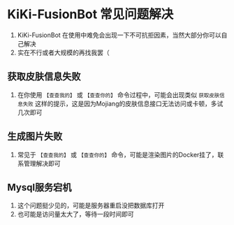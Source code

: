 # KiKi-FusionBot 常见问题解决

1. KiKi-FusionBot 在使用中难免会出现一下不可抗拒因素，当然大部分你可以自己解决
2. 实在不行或者大规模的再找我罢（

## 获取皮肤信息失败
1. 在你使用 `【查查我的】` 或 `【查查你的】` 命令过程中，可能会出现类似 `获取皮肤信息失败` 这样的提示，这是因为Mojiang的皮肤信息接口无法访问或卡顿，多试几次即可

## 生成图片失败
1. 常见于 `【查查我的】` 或 `【查查你的】` 命令，可能是渲染图片的Docker挂了，联系管理解决即可

## Mysql服务宕机
1. 这个问题挺少见的，可能是服务器重启没把数据库打开
2. 也可能是访问量太大了，等待一段时间即可


